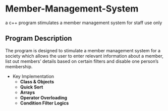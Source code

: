 # Member-Management-System
a c++ program stimulates a member management system for staff use only

## Program Description

The program is designed to stimulate a member management system for a society which allows the user to enter relevant information about a member, list out members’ details based on certain filters and disable one person’s membership.

- Key Implementation
  - **Class & Objects**
  - **Quick Sort**
  - **Arrays**
  - **Operator Overloading**
  - **Condition Filter Logics**
  
